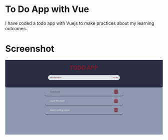 # To Do App with Vue

I have coded a todo app with Vuejs to make practices about my learning outcomes.

# Screenshot

![Proje Resmi](public/screenshoot.png)

